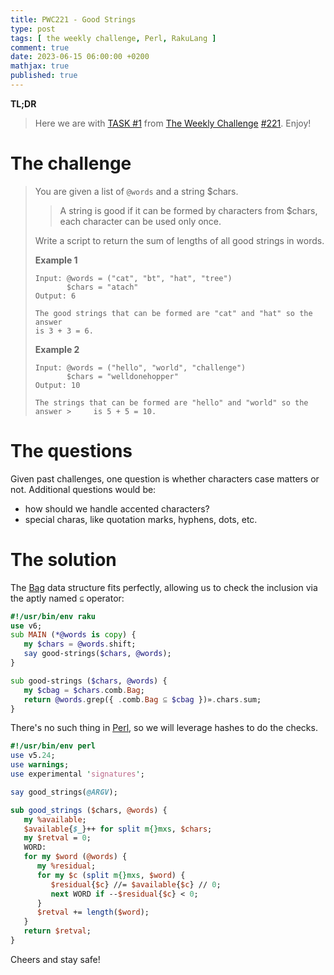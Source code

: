 ```yaml
---
title: PWC221 - Good Strings
type: post
tags: [ the weekly challenge, Perl, RakuLang ]
comment: true
date: 2023-06-15 06:00:00 +0200
mathjax: true
published: true
---
```


**TL;DR**

> Here we are with [TASK #1][] from [The Weekly Challenge][]
> [#221][]. Enjoy!

# The challenge

> You are given a list of `@words` and a string \$chars.
>
>> A string is good if it can be formed by characters from $chars, each
>> character can be used only once.
>
> Write a script to return the sum of lengths of all good strings in words.
>
> **Example 1**
>
>     Input: @words = ("cat", "bt", "hat", "tree")
>            $chars = "atach"
>     Output: 6
>
>     The good strings that can be formed are "cat" and "hat" so the answer
>     is 3 + 3 = 6.
>
> **Example 2**
>
>     Input: @words = ("hello", "world", "challenge")
>            $chars = "welldonehopper"
>     Output: 10
>
>     The strings that can be formed are "hello" and "world" so the answer >     is 5 + 5 = 10.

# The questions

Given past challenges, one question is whether characters case matters or
not. Additional questions would be:

- how should we handle accented characters?
- special charas, like quotation marks, hyphens, dots, etc.

# The solution

The [Bag][] data structure fits perfectly, allowing us to check the
inclusion via the aptly named `⊆` operator:

```raku
#!/usr/bin/env raku
use v6;
sub MAIN (*@words is copy) {
   my $chars = @words.shift;
   say good-strings($chars, @words);
}

sub good-strings ($chars, @words) {
   my $cbag = $chars.comb.Bag;
   return @words.grep({ .comb.Bag ⊆ $cbag })».chars.sum;
}
```

There's no such thing in [Perl][], so we will leverage hashes to do the
checks.

```perl
#!/usr/bin/env perl
use v5.24;
use warnings;
use experimental 'signatures';

say good_strings(@ARGV);

sub good_strings ($chars, @words) {
   my %available;
   $available{$_}++ for split m{}mxs, $chars;
   my $retval = 0;
   WORD:
   for my $word (@words) {
      my %residual;
      for my $c (split m{}mxs, $word) {
         $residual{$c} //= $available{$c} // 0;
         next WORD if --$residual{$c} < 0;
      }
      $retval += length($word);
   }
   return $retval;
}
```

Cheers and stay safe!

[The Weekly Challenge]: https://theweeklychallenge.org/
[#221]: https://theweeklychallenge.org/blog/perl-weekly-challenge-221/
[TASK #1]: https://theweeklychallenge.org/blog/perl-weekly-challenge-221/#TASK1
[Perl]: https://www.perl.org/
[Raku]: https://raku.org/
[manwar]: http://www.manwar.org/
[Bag]: https://docs.raku.org/language/setbagmix.html

